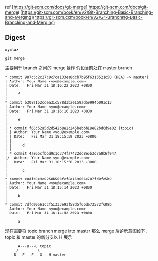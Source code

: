 ref
[https://git-scm.com/docs/git-merge](https://git-scm.com/docs/git-merge)
[https://git-scm.com/book/en/v2/Git-Branching-Basic-Branching-and-Merging](https://git-scm.com/book/en/v2/Git-Branching-Basic-Branching-and-Merging)
## Digest
syntax
```
git merge 
```
主要用于 branch 之间的 merge 操作
假设当前处在 master branch
```
* commit 987c6c2c27c9c7ca133ea8dcb7b95f6313521c50 (HEAD -> master)
| Author: Your Name <you@example.com>
| Date:   Fri Mar 31 18:16:22 2023 +0800
| 
|     f
| 
* commit b308e152cdea31c578d3bae159ad59994b093c13
| Author: Your Name <you@example.com>
| Date:   Fri Mar 31 18:16:16 2023 +0800
| 
|     e
|   
| * commit f63c52a5d2d542b8e2c245bebbb19e82bd6d9e02 (topic)
| | Author: Your Name <you@example.com>
| | Date:   Fri Mar 31 18:15:59 2023 +0800
| | 
| |     d
| | 
| * commit 4a965cfbbd9c1c374fa7422dd8e5b3d7a8b6f947
|/  Author: Your Name <you@example.com>
|   Date:   Fri Mar 31 18:15:50 2023 +0800
|   
|       c
| 
* commit c8dfd8c9e0258b563fcf8a159666e707fd0fa5b0
| Author: Your Name <you@example.com>
| Date:   Fri Mar 31 18:15:14 2023 +0800
| 
|     b
| 
* commit 7dfde0561ccf51333e93f58d5f6bde73572f608b
  Author: Your Name <you@example.com>
  Date:   Fri Mar 31 18:14:52 2023 +0800
  
      a
```
现在需要将 topic branch merge into master
那么 merge 后的示意图如下，topic 和 master 的新分支以 H 展示 
```
	  A---B---C topic
	 /         \
    D---E---F---G---H master
```
